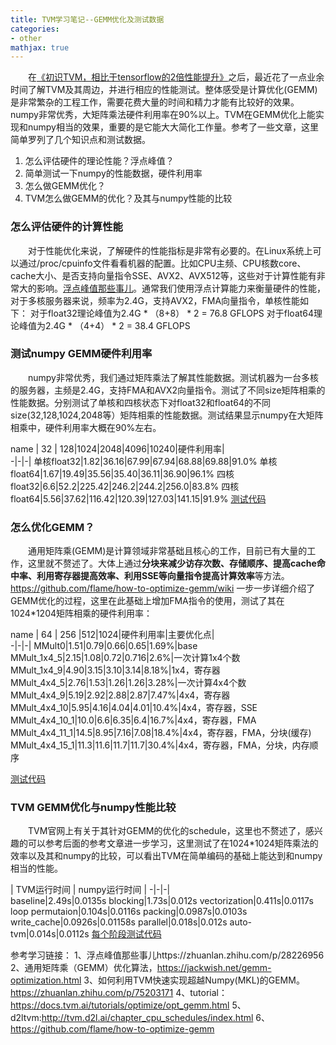 ```yaml
---
title: TVM学习笔记--GEMM优化及测试数据
categories:
- other
mathjax: true
---
```


　　在[《初识TVM，相比于tensorflow的2倍性能提升》](https://zhuanlan.zhihu.com/p/88369758)之后，最近花了一点业余时间了解TVM及其周边，并进行相应的性能测试。整体感受是计算优化(GEMM)是非常繁杂的工程工作，需要花费大量的时间和精力才能有比较好的效果。numpy非常优秀，大矩阵乘法硬件利用率在90%以上。TVM在GEMM优化上能实现和numpy相当的效果，重要的是它能大大简化工作量。参考了一些文章，这里简单罗列了几个知识点和测试数据。
1. 怎么评估硬件的理论性能？浮点峰值？
2. 简单测试一下numpy的性能数据，硬件利用率
3. 怎么做GEMM优化？
4. TVM怎么做GEMM的优化？及其与numpy性能的比较

### 怎么评估硬件的计算性能
　　对于性能优化来说，了解硬件的性能指标是非常有必要的。在Linux系统上可以通过/proc/cpuinfo文件看看机器的配置。比如CPU主频、CPU核数core、cache大小、是否支持向量指令SSE、AVX2、AVX512等，这些对于计算性能有非常大的影响。[浮点峰值那些事儿](https://zhuanlan.zhihu.com/p/28226956)。通常我们使用浮点计算能力来衡量硬件的性能，对于多核服务器来说，频率为2.4G，支持AVX2，FMA向量指令，单核性能如下：
	对于float32理论峰值为2.4G \* （8+8） \* 2  = 76.8 GFLOPS
	对于float64理论峰值为2.4G \* （4+4） \* 2  = 38.4 GFLOPS

### 测试numpy GEMM硬件利用率
　　numpy非常优秀，我们通过矩阵乘法了解其性能数据。测试机器为一台多核的服务器，主频是2.4G，支持FMA和AVX2向量指令。测试了不同size矩阵相乘的性能数据。分别测试了单核和四核状态下对float32和float64的不同size(32,128,1024,2048等）矩阵相乘的性能数据。测试结果显示numpy在大矩阵相乘中，硬件利用率大概在90%左右。

name | 32 | 128|1024|2048|4096|10240|硬件利用率|  
-|-|-|
单核float32|1.82|36.16|67.99|67.94|68.88|69.88|91.0%
单核float64|1.67|19.49|35.56|35.40|36.11|36.90|96.1%
四核float32|6.6|52.2|225.42|246.2|244.2|256.0|83.8%
四核float64|5.56|37.62|116.42|120.39|127.03|141.15|91.9%
[测试代码](https://github.com/wxquare/programming/blob/master/blog/TVM_CPU_schedule/test_numpy_gemm_performance.py)

### 怎么优化GEMM？
　　通用矩阵乘(GEMM)是计算领域非常基础且核心的工作，目前已有大量的工作，这里就不赘述了。大体上通过**分块来减少访存次数、存储顺序、提高cache命中率、利用寄存器提高效率、利用SSE等向量指令提高计算效率**等方法。https://github.com/flame/how-to-optimize-gemm/wiki 一步一步详细介绍了GEMM优化的过程，这里在此基础上增加FMA指令的使用，测试了其在1024*1204矩阵相乘的硬件利用率：

name | 64 | 256 |512|1024|硬件利用率|主要优化点|  
-|-|-|
MMult0|1.51|0.79|0.66|0.65|1.69%|base
MMult_1x4_5|2.15|1.08|0.72|0.716|2.6%|一次计算1x4个数
MMult_1x4_9|4.90|3.15|3.10|3.14|8.18%|1x4，寄存器
MMult_4x4_5|2.76|1.53|1.26|1.26|3.28%|一次计算4x4个数
MMult_4x4_9|5.19|2.92|2.88|2.87|7.47%|4x4，寄存器
MMult_4x4_10|5.95|4.16|4.04|4.01|10.4%|4x4，寄存器，SSE
MMult_4x4_10_1|10.0|6.6|6.35|6.4|16.7%|4x4，寄存器，FMA
MMult_4x4_11_1|14.5|8.95|7.16|7.08|18.4%|4x4，寄存器，FMA，分块(缓存)
MMult_4x4_15_1|11.3|11.6|11.7|11.7|30.4%|4x4，寄存器，FMA，分块，内存顺序

[测试代码](https://github.com/wxquare/programming/tree/master/blog/TVM_CPU_schedule/HowToOptimizeGemm)

### TVM GEMM优化与numpy性能比较
　　TVM官网上有关于其针对GEMM的优化的schedule，这里也不赘述了，感兴趣的可以参考后面的参考文章进一步学习，这里测试了在1024*1024矩阵乘法的效率以及其和numpy的比较，可以看出TVM在简单编码的基础上能达到和numpy相当的性能。

  | TVM运行时间 | numpy运行时间 |
-|-|-|  
baseline|2.49s|0.0135s
blocking|1.73s|0.012s
vectorization|0.411s|0.0117s
loop permutaion|0.104s|0.0116s
packing|0.0987s|0.0103s
write_cache|0.0926s|0.01158s
parallel|0.018s|0.012s
auto-tvm|0.014s|0.0112s
[每个阶段测试代码](https://github.com/wxquare/programming/tree/master/blog/TVM_CPU_schedule/TVM_GEMM)

参考学习链接：
1、浮点峰值那些事儿https://zhuanlan.zhihu.com/p/28226956
2、通用矩阵乘（GEMM）优化算法，https://jackwish.net/gemm-optimization.html
3、如何利用TVM快速实现超越Numpy(MKL)的GEMM。https://zhuanlan.zhihu.com/p/75203171
4、tutorial：https://docs.tvm.ai/tutorials/optimize/opt_gemm.html
5、d2ltvm:http://tvm.d2l.ai/chapter_cpu_schedules/index.html
6、https://github.com/flame/how-to-optimize-gemm